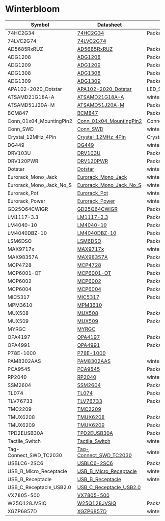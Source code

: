 # Winterbloom

Symbol | Datasheet | Footprint
---|---|---
74HC2G34 | [74HC2G34](https://assets.nexperia.com/documents/data-sheet/74HC_HCT2G34.pdf) | Package_TO_SOT_SMD:SOT-363_SC-70-6
74LVC2G74 | [74LVC2G74](https://assets.nexperia.com/documents/data-sheet/74LVC2G74.pdf) | 
AD5685RxRUZ | [AD5685RxRUZ](https://www.analog.com/media/en/technical-documentation/data-sheets/ad5686r_5685r_5684r.pdf) | Package_SO:TSSOP-16_4.4x5mm_P0.65mm
ADG1208 | [ADG1208](https://www.analog.com/media/en/technical-documentation/data-sheets/ADG1208_1209.pdf) | Package_SO:TSSOP-16_4.4x5mm_P0.65mm
ADG1209 | [ADG1209](https://www.analog.com/media/en/technical-documentation/data-sheets/ADG1208_1209.pdf) | Package_SO:TSSOP-16_4.4x5mm_P0.65mm
ADG1308 | [ADG1308](https://www.analog.com/media/en/technical-documentation/data-sheets/ADG1308_1309.pdf) | Package_SO:TSSOP-16_4.4x5mm_P0.65mm
ADG1309 | [ADG1309](https://www.analog.com/media/en/technical-documentation/data-sheets/ADG1308_1309.pdf) | Package_SO:TSSOP-16_4.4x5mm_P0.65mm
APA102-2020_Dotstar | [APA102-2020_Dotstar](https://cdn-shop.adafruit.com/product-files/3341/3341_APA102-2020+SMD+LED.pdf) | LED_SMD:LED-APA102-2020
ATSAMD21G18A-A | [ATSAMD21G18A-A](http://ww1.microchip.com/downloads/en/DeviceDoc/SAM_D21_DA1_Family_Data%20Sheet_DS40001882E.pdf) | winterbloom:TQFP-48_7x7mm_P0.5mm
ATSAMD51J20A-M | [ATSAMD51J20A-M](https://ww1.microchip.com/downloads/en/DeviceDoc/SAM_D5x_E5x_Family_Data_Sheet_DS60001507G.pdf) | Package_DFN_QFN:QFN-64-1EP_9x9mm_P0.5mm_EP3.8x3.8mm
BCM847 | [BCM847](https://assets.nexperia.com/documents/data-sheet/BCM847BS.pdf) | Package_TO_SOT_SMD:SOT-363_SC-70-6
Conn_01x04_MountingPin2 | [Conn_01x04_MountingPin2](~) | Connector_JST:JST_PH_S4B-PH-SM4-TB_1x04-1MP_P2.00mm_Horizontal
Conn_SWD | [Conn_SWD](http://infocenter.arm.com/help/topic/com.arm.doc.ddi0314h/DDI0314H_coresight_components_trm.pdf) | winterbloom:Connector_Cortex_Debug_IDC_2x05_P1.27mm_Vertical_Shrouded_SMD
Crystal_12MHz_4Pin | [Crystal_12MHz_4Pin](https://abracon.com/datasheets/ABM8G-106-12.000MHz-T.pdf) | Crystal:Crystal_SMD_Abracon_ABM8G-4Pin_3.2x2.5mm
DG449 | [DG449](https://www.vishay.com/docs/73897/dg449.pdf) | winterbloom:Vishay_SOT-23_8
DRV103U | [DRV103U](https://www.ti.com/lit/ds/symlink/drv103.pdf) | Package_SO:SOIC-8_3.9x4.9mm_P1.27mm
DRV120PWR | [DRV120PWR](https://www.ti.com/lit/ds/symlink/drv120.pdf) | Package_SO:TSSOP-8_4.4x3mm_P0.65mm
Dotstar | [Dotstar](https://www.alibaba.com/product-detail/High-Efficiency-SK9822-Similar-APA102-5050_62326807400.html) | winterbloom:LED_APA102_Dotstar_5050
Eurorack_Mono_Jack | [Eurorack_Mono_Jack](http://www.qingpu-electronics.com/en/products/WQP-PJ398SM-362.html) | winterbloom:AudioJack_WQP518MA
Eurorack_Mono_Jack_No_S | [Eurorack_Mono_Jack_No_S](http://www.qingpu-electronics.com/en/products/WQP-PJ398SM-362.html) | winterbloom:AudioJack_WQP518MA_No_S
Eurorack_Pot | [Eurorack_Pot](https://s3.us-west-2.amazonaws.com/secure.notion-static.com/c2e29654-9937-4f21-ad37-19aeb30b6cf7/R0904N%28KQ%29-LWS.pdf?X-Amz-Algorithm=AWS4-HMAC-SHA256&X-Amz-Credential=AKIAT73L2G45O3KS52Y5%2F20210212%2Fus-west-2%2Fs3%2Faws4_request&X-Amz-Date=20210212T061200Z&X-Amz-Expires=86400&X-Amz-Signature=79cad3de6b24b7023aa449b148ed3570970ec3161da0e13127712a5cd74fcd34&X-Amz-SignedHeaders=host&response-content-disposition=filename%20%3D%22R0904N%28KQ%29-LWS.pdf%22) | winterbloom:Potentiometer_Alpha_R0904N
Eurorack_Power | [Eurorack_Power](https://static6.arrow.com/aropdfconversion/1507f1621f4e67855dd466ebb3ac550d52564a9d/32302-sxx1.pdf) | winterbloom:Eurorack_Power_2x5_Shrouded_Lock
GD25Q64CWIGR | [GD25Q64CWIGR](http://www.gigadevice.com/datasheet/gd25q64c/) | Package_SON:WSON-8-1EP_6x5mm_P1.27mm_EP3.4x4mm
LM1117-3.3 | [LM1117-3.3](http://www.ti.com/lit/ds/symlink/lm1117.pdf) | Package_TO_SOT_SMD:SOT-223-3_TabPin2
LM4040-10 | [LM4040-10](http://www.ti.com/lit/ds/symlink/lm4040-n.pdf) | Package_TO_SOT_SMD:SOT-23
LM4040DBZ-10 | [LM4040DBZ-10](http://www.ti.com/lit/ds/symlink/lm4040-n.pdf) | Package_TO_SOT_SMD:SOT-23
LSM6DSO | [LSM6DSO](https://www.st.com/resource/en/datasheet/lsm6dso.pdf) | Package_LGA:LGA-14_3x2.5mm_P0.5mm_LayoutBorder3x4y
MAX9717x | [MAX9717x](https://datasheets.maximintegrated.com/en/ds/MAX9716-MAX9717.pdf) | winterbloom:TDFN-8-1EP_MAX9717xET
MAX98357A | [MAX98357A](https://datasheets.maximintegrated.com/en/ds/MAX98357A-MAX98357B.pdf) | Package_DFN_QFN:QFN-16-1EP_3x3mm_P0.5mm_EP1.45x1.45mm
MCP4728 | [MCP4728](http://ww1.microchip.com/downloads/en/DeviceDoc/22187E.pdf) | Package_SO:MSOP-10_3x3mm_P0.5mm
MCP6001-OT | [MCP6001-OT](http://ww1.microchip.com/downloads/en/DeviceDoc/22141b.pdf) | Package_TO_SOT_SMD:SOT-23-5
MCP6002 | [MCP6002](https://ww1.microchip.com/downloads/en/DeviceDoc/MCP6001-1R-1U-2-4-1-MHz-Low-Power-Op-Amp-DS20001733L.pdf) | Package_SO:MSOP-8_3x3mm_P0.65mm
MCP6004 | [MCP6004](http://datasheet.octopart.com/MCP6001T-I/OT-Microchip-datasheet-8823409.pdf) | Package_SO:TSSOP-14_4.4x5mm_P0.65mm
MIC5317 | [MIC5317](https://www.mouser.com/datasheet/2/268/MIC5317_High_Performance_Single_150mA_LDO_DS200061-1891237.pdf) | Package_TO_SOT_SMD:SOT-23-5
MPM3610 | [MPM3610](https://www.monolithicpower.com/en/mpm3610.html) | 
MUX508 | [MUX508](https://www.ti.com/lit/ds/symlink/mux508.pdf) | Package_SO:TSSOP-16_4.4x5mm_P0.65mm
MUX509 | [MUX509](https://www.ti.com/lit/ds/symlink/mux509.pdf) | Package_SO:TSSOP-16_4.4x5mm_P0.65mm
MYRGC | [MYRGC](https://www.mouser.com/datasheet/2/281/MYRGC-1701768.pdf) | 
OPA4197 | [OPA4197](https://www.ti.com/lit/ds/symlink/opa4197.pdf) | Package_SO:TSSOP-14_4.4x5mm_P0.65mm
OPA4991 | [OPA4991](https://www.ti.com/lit/ds/symlink/opa4991.pdf) | Package_SO:TSSOP-14_4.4x5mm_P0.65mm
P78E-1000 | [P78E-1000](https://www.mouser.com/datasheet/2/670/p78e_1000-1480573.pdf) | 
PAM8302AAS | [PAM8302AAS](https://www.diodes.com/assets/Datasheets/PAM8302A.pdf) | winterbloom:TDFN-8-1EP_MAX9717xET
PCA9545 | [PCA9545](https://www.nxp.com/docs/en/data-sheet/PCA9545A_45B_45C.pdf) | Package_SO:TSSOP-20_4.4x6.5mm_P0.65mm
RP2040 | [RP2040](https://datasheets.raspberrypi.com/rp2040/rp2040-datasheet.pdf) | winterbloom:RP2040-QFN-56
SSM2604 | [SSM2604](https://www.analog.com/media/en/technical-documentation/data-sheets/SSM2604.pdf) | Package_CSP:LFCSP-20-1EP_4x4mm_P0.5mm_EP2.6x2.6mm
TL074 | [TL074](https://www.ti.com/lit/ds/symlink/tl071.pdf) | Package_SO:TSSOP-14_4.4x5mm_P0.65mm
TLV76733 | [TLV76733](https://www.ti.com/lit/ds/symlink/tlv767.pdf) | Package_SO:VSSOP-8_3.0x3.0mm_P0.65mm
TMC2209 | [TMC2209]() | 
TMUX6208 | [TMUX6208](https://www.ti.com/lit/ds/symlink/tmux6208.pdf) | Package_SO:TSSOP-16_4.4x5mm_P0.65mm
TMUX6209 | [TMUX6209](https://www.ti.com/lit/ds/symlink/tmux6209.pdf) | Package_SO:TSSOP-16_4.4x5mm_P0.65mm
TPD2EUSB30A | [TPD2EUSB30A](http://www.ti.com/lit/ds/symlink/tpd2eusb30a.pdf) | Package_TO_SOT_SMD:Texas_DRT-3
Tactile_Switch | [Tactile_Switch](https://factory.macrofab.com/part/MF-SW-TACT-4.2MM) | winterbloom:Tactile_Switch_4.2mm
Tag-Connect_SWD_TC2030 | [Tag-Connect_SWD_TC2030](https://www.tag-connect.com/product/tc2030-ctx-nl-6-pin-no-legs-cable-with-10-pin-micro-connector-for-cortex-processors~) | winterbloom:Tag_Connect_TC2030NL
USBLC6-2SC6 | [USBLC6-2SC6](https://www.st.com/resource/en/datasheet/usblc6-2.pdf) | Package_TO_SOT_SMD:SOT-23-6
USB_B_Micro_Receptacle | [USB_B_Micro_Receptacle](https://cdn.amphenol-cs.com/media/wysiwyg/files/documentation/datasheet/inputoutput/io_usb_micro.pdf) | winterbloom:USB_B_Micro_Receptacle
USB_B_Receptacle | [USB_B_Receptacle](https://www.te.com/commerce/DocumentDelivery/DDEController?Action=srchrtrv&DocNm=5787834&DocType=Customer+Drawing&DocLang=English&PartCntxt=5787834-1&DocFormat=pdf) | winterbloom:USB_B_Receptacle
USB_C_Receptacle_USB2.0 | [USB_C_Receptacle_USB2.0](https://www.usb.org/sites/default/files/documents/usb_type-c.zip) | 
VX7805-500 | [VX7805-500](https://www.mouser.com/datasheet/2/670/vx78_500-1774570.pdf) | 
W25Q128JVSIQ | [W25Q128JVSIQ](https://www.winbond.com/resource-files/w25q128jv%20revf%2003272018%20plus.pdf) | Package_SO:SOIC-8_5.23x5.23mm_P1.27mm
XGZP6857D | [XGZP6857D](https://www.cfsensor.com/static/upload/file/20220412/XGZP6857D%20Pressure%20Sensor%20Module%20V2.4.pdf) | winterbloom:XGZP6857D
